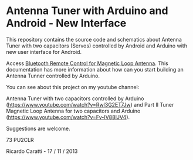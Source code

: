 # Antenna Tuner with Arduino and Android - New Interface

This repository contains the source code and schematics about Antenna Tuner with two capacitors (Servos) controlled by Android and Arduino with new user interface for Android.

Access [Bluetooth Remote Control for Magnetic Loop Antenna](https://github.com/pu2clr/Magnetic_Loop_Antenna_Tuner). This documentation has more information about how can you start building an Antenna Tunner controlled by Arduino.


You can see about this project on my youtube channel:

Antenna Tuner with two capacitors controlled by Arduino (https://www.youtube.com/watch?v=Rwl3G2ET7Jw) and Part II Tuner Magnetic Loop Antenna for two capacitors and Arduino (https://www.youtube.com/watch?v=Fv-IV88IJV4).

Suggestions are welcome.

73
PU2CLR

Ricardo Caratti - 17 / 11 / 2013


